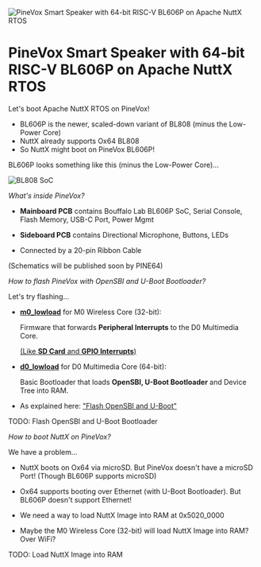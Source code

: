![PineVox Smart Speaker with 64-bit RISC-V BL606P on Apache NuttX RTOS](https://lupyuen.github.io/images/pinevox-title.jpg)

# PineVox Smart Speaker with 64-bit RISC-V BL606P on Apache NuttX RTOS

Let's boot Apache NuttX RTOS on PineVox!
- BL606P is the newer, scaled-down variant of BL808 (minus the Low-Power Core)
- NuttX already supports Ox64 BL808
- So NuttX might boot on PineVox BL606P!

BL606P looks something like this (minus the Low-Power Core)...

![BL808 SoC](https://lupyuen.github.io/images/ox64-cores.jpg)

_What's inside PineVox?_

- __Mainboard PCB__ contains Bouffalo Lab BL606P SoC, Serial Console, Flash Memory, USB-C Port, Power Mgmt

- __Sideboard PCB__ contains Directional Microphone, Buttons, LEDs

- Connected by a 20-pin Ribbon Cable

(Schematics will be published soon by PINE64)

_How to flash PineVox with OpenSBI and U-Boot Bootloader?_

Let's try flashing...

- [__m0_lowload__](https://github.com/openbouffalo/OBLFR/tree/master/apps/m0_lowload) for M0 Wireless Core (32-bit):

  Firmware that forwards __Peripheral Interrupts__ to the D0 Multimedia Core.

  [(Like __SD Card__ and __GPIO Interrupts__)](https://lupyuen.github.io/articles/ox64#appendix-peripheral-interrupts)

- [__d0_lowload__](https://github.com/openbouffalo/OBLFR/tree/master/apps/d0_lowload) for D0 Multimedia Core (64-bit):

  Basic Bootloader that loads __OpenSBI, U-Boot Bootloader__ and Device Tree into RAM.

- As explained here: ["Flash OpenSBI and U-Boot"](https://lupyuen.github.io/articles/ox64#flash-opensbi-and-u-boot)

TODO: Flash OpenSBI and U-Boot Bootloader

_How to boot NuttX on PineVox?_

We have a problem...

- NuttX boots on Ox64 via microSD. But PineVox doesn't have a microSD Port! (Though BL606P supports microSD)

- Ox64 supports booting over Ethernet (with U-Boot Bootloader). But BL606P doesn't support Ethernet!

- We need a way to load NuttX Image into RAM at 0x5020_0000

- Maybe the M0 Wireless Core (32-bit) will load NuttX Image into RAM? Over WiFi?

TODO: Load NuttX Image into RAM
